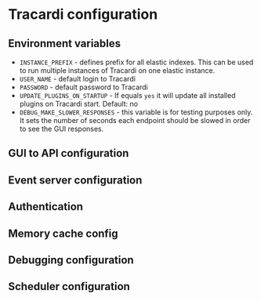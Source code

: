 # Tracardi configuration

## Environment variables

* `INSTANCE_PREFIX` - defines prefix for all elastic indexes. This can be used to run multiple instances of Tracardi on one elastic instance.
* `USER_NAME` - default login to Tracardi
* `PASSWORD` - default password to Tracardi
* `UPDATE_PLUGINS_ON_STARTUP` - If equals `yes` it will update all installed plugins on Tracardi start. Default: no
* `DEBUG_MAKE_SLOWER_RESPONSES` - this variable is for testing purposes only. It sets the number of seconds each endpoint should be slowed in order to see the GUI responses.

## GUI to API configuration

## Event server configuration

## Authentication

## Memory cache config

## Debugging configuration

## Scheduler configuration
